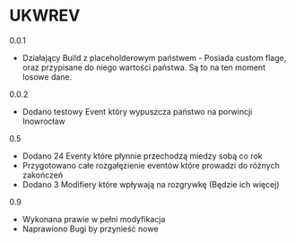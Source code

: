 # UKWREV
0.0.1
 - Działający Build z placeholderowym państwem - Posiada custom flage, oraz przypisane do niego wartości państwa. Są to na ten moment losowe dane.

0.0.2

 - Dodano testowy Event który wypuszcza państwo na porwincji Inowrocław

0.5

 - Dodano 24 Eventy które płynnie przechodzą miedzy sobą co rok
 - Przygotowano całe rozgałęzienie eventów które prowadzi do różnych zakończeń
 - Dodano 3 Modifiery które wpływają na rozgrywkę (Będzie ich więcej)


0.9

- Wykonana prawie w pełni modyfikacja
- Naprawiono Bugi by przynieść nowe
